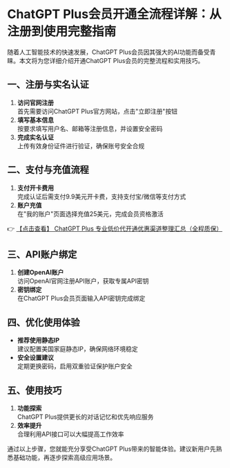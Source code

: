 # ChatGPT Plus会员开通全流程详解：从注册到使用完整指南

随着人工智能技术的快速发展，ChatGPT Plus会员因其强大的AI功能而备受青睐。本文将为您详细介绍开通ChatGPT Plus会员的完整流程和实用技巧。

## 一、注册与实名认证

1. **访问官网注册**  
   首先需要访问ChatGPT Plus官方网站，点击"立即注册"按钮
2. **填写基本信息**  
   按要求填写用户名、邮箱等注册信息，并设置安全密码
3. **完成实名认证**  
   上传有效身份证件进行验证，确保账号安全合规

## 二、支付与充值流程

1. **支付开卡费用**  
   完成认证后需支付9.9美元开卡费，支持支付宝/微信等支付方式
2. **账户充值**  
   在"我的账户"页面选择充值25美元，完成会员资格激活

👉 [【点击查看】 ChatGPT Plus 专业低价代开通优惠渠道整理汇总（全程质保）](https://bit.ly/DaiKai)

## 三、API账户绑定

1. **创建OpenAI账户**  
   访问OpenAI官网注册API账户，获取专属API密钥
2. **密钥绑定**  
   在ChatGPT Plus会员页面输入API密钥完成绑定

## 四、优化使用体验

- **推荐使用静态IP**  
  建议配置美国家庭静态IP，确保网络环境稳定
- **安全设置建议**  
  定期更换密码，启用双重验证保护账户安全

## 五、使用技巧

1. **功能探索**  
   ChatGPT Plus提供更长的对话记忆和优先响应服务
2. **效率提升**  
  合理利用API接口可以大幅提高工作效率

通过以上步骤，您就能充分享受ChatGPT Plus带来的智能体验。建议新用户先熟悉基础功能，再逐步探索高级应用场景。